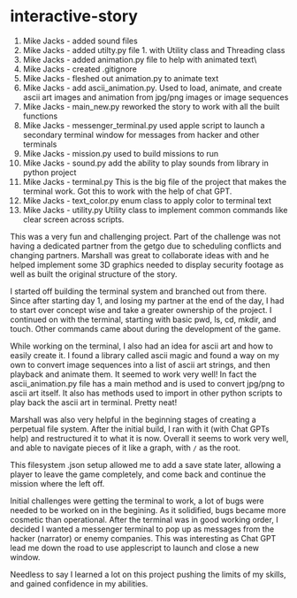 # interactive-story

1. Mike Jacks - added sound files
1. Mike Jacks - added utilty.py file 1. with Utility class and Threading class
1. Mike Jacks - added animation.py file to help with animated text\
1. Mike Jacks - created .gitignore
1. Mike Jacks - fleshed out animation.py to animate text
1. Mike Jacks - add ascii_animation.py. Used to load, animate, and create ascii art images and animation from jpg/png images or image sequences
1. Mike Jacks - main_new.py reworked the story to work with all the built functions
1. Mike Jacks - messenger_terminal.py used apple script to launch a secondary terminal window for messages from hacker and other terminals
1. Mike Jacks - mission.py used to build missions to run
1. Mike Jacks - sound.py add the ability to play sounds from library in python project
1. Mike Jacks - terminal.py This is the big file of the project that makes the terminal work. Got this to work with the help of chat GPT.
1. Mike Jacks - text_color.py enum class to apply color to terminal text
1. Mike Jacks - utility.py Utility class to implement common commands like clear screen across scripts.

This was a very fun and challenging project. Part of the challenge was not having a dedicated partner from the getgo due to scheduling conflicts and changing partners. Marshall was great to collaborate ideas with and he helped implement some 3D graphics needed to display security footage as well as built the original structure of the story.

I started off building the terminal system and branched out from there. Since after starting day 1, and losing my partner at the end of the day, I had to start over concept wise and take a greater ownership of the project. I continued on with the terminal, starting with basic pwd, ls, cd, mkdir, and touch. Other commands came about during the development of the game.

While working on the terminal, I also had an idea for ascii art and how to easily create it. I found a library called ascii magic and found a way on my own to convert image sequences into a list of ascii art strings, and then playback and animate them. It seemed to work very well! In fact the ascii_animation.py file has a main method and is used to convert jpg/png to ascii art itself. It also has methods used to import in other python scripts to play back the ascii art in terminal. Pretty neat!

Marshall was also very helpful in the beginning stages of creating a perpetual file system. After the initial build, I ran with it (with Chat GPTs help) and restructured it to what it is now. Overall it seems to work very well, and able to navigate pieces of it like a graph, with `/` as the root.

This filesystem .json setup allowed me to add a save state later, allowing a player to leave the game completely, and come back and continue the mission where the left off.

Initial challenges were getting the terminal to work, a lot of bugs were needed to be worked on in the begining. As it solidified, bugs became more cosmetic than operational. After the terminal was in good working order, I decided I wanted a messenger terminal to pop up as messages from the hacker (narrator) or enemy companies. This was interesting as Chat GPT lead me down the road to use applescript to launch and close a new window.

Needless to say I learned a lot on this project pushing the limits of my skills, and gained confidence in my abilities.
